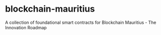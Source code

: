 # blockchain-mauritius
A collection of foundational smart contracts for Blockchain Mauritius - The Innovation Roadmap
